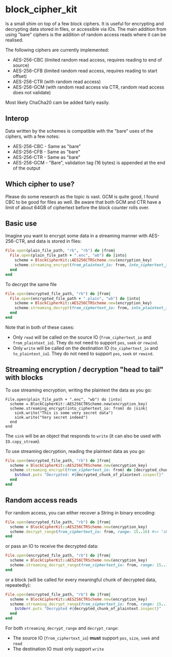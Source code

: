 # block_cipher_kit

Is a small shim on top of a few block ciphers. It is useful for encrypting and decrypting data stored in files, or accessible via IOs. The main addition from using "bare" ciphers is the addition of random access reads where it can be realised.

The following ciphers are currently implemented:

* AES-256-CBC (limited random read access, requires reading to end of source)
* AES-256-CFB (limited random read access, requires reading to start offset)
* AES-256-CTR (with random read access)
* AES-256-GCM (with random read access via CTR, random read access does not validate)

Most likely ChaCha20 cam be added fairly easily.

## Interop

Data written by the schemes is compatible with the "bare" uses of the ciphers, with a few notes:

* AES-256-CBC - Same as "bare"
* AES-256-CFB - Same as "bare"
* AES-256-CTR - Same as "bare"
* AES-256-GCM - "Bare", validation tag (16 bytes) is appended at the end of the output

## Which cipher to use?

Please do some research as the topic is vast. GCM is quite good, I found CBC to be good for files as well. Be aware that both GCM and CTR have a limit of about 64GB of ciphertext before the block counter rolls over.

## Basic use

Imagine you want to encrypt some data in a streaming manner with AES-256-CTR, and data is stored in files:

```ruby
File.open(plain_file_path, "rb", "rb") do |from|
  File.open(plain_file_path + ".enc", "wb") do |into|
    scheme = BlockCipherKit::AES256CTRScheme.new(encryption_key)
    scheme.streaming_encrypt(from_plaintext_io: from, into_ciphertext_io: into)
  end
end
```

To decrypt the same file

```ruby
File.open(encrypted_file_path, "rb") do |from|
  File.open(encrypted_file_path + ".plain", "wb") do |into|
    scheme = BlockCipherKit::AES256CTRScheme.new(encryption_key)
    scheme.streaming_decrypt(from_ciphertext_io: from, into_plaintext_io: into)
  end
end
```

Note that in both of these cases:

* Only `read` will be called on the source IO (`from_ciphertext_io` and `from_plaintext_io`). They do not need to support `pos`, `seek` or `rewind`.
* Only `write` will be called on the destination IO (`to_ciphertext_io` and `to_plaintext_io`). They do not need to support `pos`, `seek` or `rewind`.

## Streaming encryption / decryption "head to tail" with blocks

To use streaming encryption, writing the plaintext the data as you go:

```
File.open(plain_file_path + ".enc", "wb") do |into|
  scheme = BlockCipherKit::AES256CTRScheme.new(encryption_key)
  scheme.streaming_encrypt(into_ciphertext_io: from) do |sink|
    sink.write("This is some very secret data")
    sink.write("Very secret indeed")
  end
end
```

The `sink` will be an object that responds to `write` (it can also be used with `IO.copy_stream`).

To use streaming decryption, reading the plaintext data as you go:

```ruby
File.open(encrypted_file_path, "rb") do |from|
  scheme = BlockCipherKit::AES256CTRScheme.new(encryption_key)
  scheme.streaming_encrypt(from_ciphertext_io: from) do |decrypted_chunk_of_plaintext|
    $stdout.puts "Decrypted: #{decrypted_chunk_of_plaintext.inspect}"
  end
end
```

## Random access reads

For random access, you can either recover a String in binary encoding:

```ruby
File.open(encrypted_file_path, "rb") do |from|
  scheme = BlockCipherKit::AES256CTRScheme.new(encryption_key)
  scheme.decrypt_range(from_ciphertext_io: from, range: 15..16) #=> "ab"
end
```

or pass an IO to receive the decrypted data:

```ruby
File.open(encrypted_file_path, "rb") do |from|
  scheme = BlockCipherKit::AES256CTRScheme.new(encryption_key)
  scheme.streaming_decrypt_range(from_ciphertext_io: from, range: 15..16, into_plaintext_io: $stdout) #=> "ab" gets printed to STDOUT
end
```

or a block (will be called for every meaningful chunk of decrypted data, repeatedly):

```ruby
File.open(encrypted_file_path, "rb") do |from|
  scheme = BlockCipherKit::AES256CTRScheme.new(encryption_key)
  scheme.streaming_decrypt_range(from_ciphertext_io: from, range: 15..) do |decrypted_chunk_of_plaintext|
    $stderr.puts "Decrypted #{decrypted_chunk_of_plaintext.inspect}"
  end
end
```

For both `streaming_decrypt_range` and `decrypt_range`:

* The source IO (`from_ciphertext_io`) **must** support `pos`, `size`, `seek` and `read`
* The destination IO must only support `write`
